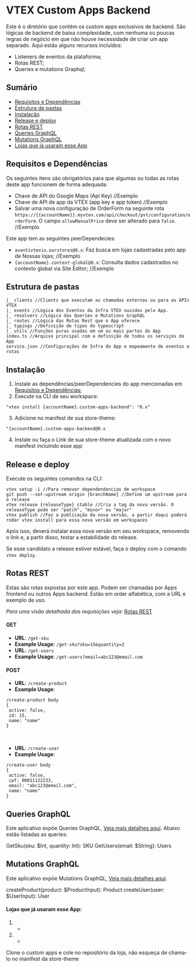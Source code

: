 # VTEX Custom Apps Backend

Este é o diretório que contém os custom apps exclusivos de backend. São lógicas de backend de baixa complexidade, com nenhuma ou poucas regras de negócio em que não houve necessidade de criar um app separado. Aqui estão alguns recursos incluídos:

- Listeners de eventos da plataforma;
- Rotas REST;
- Queries e mutations Graphql;

## Sumário

- [Requisitos e Dependências](#requisitos-e-depend%C3%AAncias)
- [Estrutura de pastas](#estrutura-de-pastas)
- [Instalação](#instala%C3%A7%C3%A3o)
- [Release e deploy](#release-e-deploy)
- [Rotas REST](#rotas-rest)
- [Queries GraphQL](#queries-graphql)
- [Mutations GraphQL](#mutations-graphql)
- [Lojas que já usaram esse App](#lojas-que-j%C3%A1-usaram-esse-app)

## Requisitos e Dependências

Os seguintes itens são obrigatórios para que algumas ou todas as rotas deste app funcionem de forma adequada:

- Chave de API do Google Maps (Api Key) //Exemplo
- Chave de API de app da VTEX (app key e app token) //Exemplo
- Salvar uma nova configuração de OrderForm na seguinte rota `https://{{accountName}}.myvtex.com/api/checkout/pvt/configuration/orderForm`.
  O campo `allowManualPrice` deve ser alterado para `false`. //Exemplo

Este app tem as seguintes peerDependecies:

- `avantivtexio.ourstores@0.x`: Faz busca em lojas cadastradas pelo app de Nossas lojas; //Exemplo
- `{accountName}.context-global@0.x`: Consulta dados cadastrados no contexto global via Site Editor; //Exemplo

## Estrutura de pastas

```
|_ clients //Clients que executam as chamadas externas ou para as APIs VTEX
|_ events //Lógica dos Eventos da Infra VTEX ouvidos pelo App.
|_ resolvers //Lógica das Queries e Mutations GraphQL
|_ routes //Lógica das Rotas Rest que o App oferece
|_ typings //Definição de tipos do typescript
|_ utils //Funções puras usadas em um ou mais partes do App
index.ts //Arquivo principal com a definição de todos os serviços do App
service.json //Configurações de Infra do App e mapeamento de eventos e rotas
```

## Instalação

1. Instale as dependências/peerDependencies do app mencionadas em [Requisitos e Dependências](#requisitos-e-depend%C3%AAncias);
2. Execute na CLI de seu workspace:

```
"vtex install {accountName}.custom-apps-backend": "0.x"
```

3. Adicione no manifest de sua store-theme:

```
"{accountName}.custom-apps-backend@0.x
```

4. Instale ou faça o Link de sua store-theme atualizada com o novo manifest incluindo esse app

## Release e deploy

Execute os seguintes comandos na CLI:

```
vtex setup -i //Para remover dependendencias de workspace
git push --set-upstream origin {branchName} //Define um upstream para o release
vtex release {releaseType} stable //Cria a tag da nova versão. O releaseType pode ser "patch", "minor" ou "major"
vtex publish //Faz a publicação da nova versão, a partir daqui poderá rodar vtex install para essa nova versão em workspaces
```

Após isso, deverá instalar essa nova versão em seu workspace, removendo o link e, a partir disso, testar a estabilidade do release.

Se esse candidato a release estiver estável, faça o deploy com o comando `vtex deploy`.

## Rotas REST

Estas são rotas expostas por este app. Podem ser chamadas por Apps frontend ou outros Apps backend. Estão em order alfabética, com a URL e exemplo de uso.

_Para uma visão detalhada das requisições veja:_ [Rotas REST](/avanti-custom-apps-backend/docs/rest.md)

#### GET

- **URL**: `/get-sku`
- **Example Usage**: `/get-sku?sku=15&quantity=2`
  <br>
- **URL**: `/get-users`
- **Example Usage**: `/get-users?email=abc123@email.com`

#### POST

- **URL**: `/create-product`
- **Example Usage**:

```
/create-product body
{
 active: false,
 id: 15,
 name: "name"
}
```

  <br/>

- **URL**: `/create-user`
- **Example Usage**:

```
/create-user body
{
 active: false,
 cpf: 00011122233,
 email: "abc123@email.com",
 name: "name"
}
```

## Queries GraphQL

Este aplicativo expõe Queries GraphQL, [Veja mais detalhes aqui](/avanti-custom-apps-backend/docs/graphql.md).
Abaixo estão listadas as queries:

GetSku(sku: $Int, quantity: Int): SKU
GetUsers(email: $String): Users

## Mutations GraphQL

Este aplicativo expõe Mutations GraphQL, [Veja mais detalhes aqui](/avanti-custom-apps-backend/docs/graphql.md).

createProduct(product: $ProductInput): Product
createUser(user: $UserInput): User

#### Lojas que já usaram esse App:

1. -
2. -

Clone o custom apps e cole no repositório da loja, não esqueça de chama-lo no manifest da store-theme
